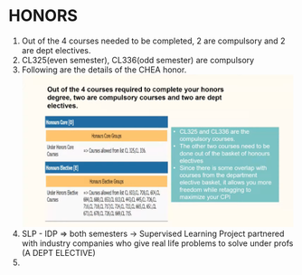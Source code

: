 # HONORS
1. Out of the 4 courses needed to be completed, 2 are compulsory and 2 are dept electives.
2. CL325(even semester), CL336(odd semester) are compulsory
3. Following are the details of the CHEA honor.
![Alt text](image-4.png) 
4. SLP - IDP => both semesters -> Supervised Learning Project partnered with industry companies who give real life problems to solve under profs (A DEPT ELECTIVE)
5. 